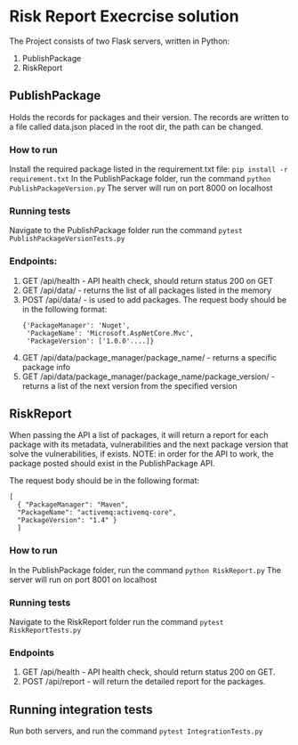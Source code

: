 # Risk Report Execrcise solution

The Project consists of two Flask servers, written in Python:
1. PublishPackage
2. RiskReport


## PublishPackage
Holds the records for packages and their version. 
The records are written to a file called data.json placed in the root dir, the path can be changed.

### How to run
Install the required package listed in the requirement.txt file:
```pip install -r requirement.txt```
In the PublishPackage folder, run the command ```python PublishPackageVersion.py```
The server will run on port 8000 on localhost

### Running tests
Navigate to the PublishPackage folder
run the command ```pytest PublishPackageVersionTests.py```

### Endpoints:

1. GET /api/health - API health check, should return status 200 on GET 
2. GET /api/data/ - returns the list of all packages listed in the memory
3. POST /api/data/ - is used to add packages. The request body should be in the following format:
    ```
    {'PackageManager': 'Nuget',
     'PackageName': 'Microsoft.AspNetCore.Mvc',
     'PackageVersion': ['1.0.0'....]}
    ```
4. GET /api/data/package_manager/package_name/ - returns a specific package info
5. GET /api/data/package_manager/package_name/package_version/ - returns a list of the next version from the specified version 

## RiskReport
When passing the API a list of packages, it will return a report for each package with its metadata, vulnerabilities and the next package version that solve the vulnerabilities, if exists.
NOTE: in order for the API to work, the package posted should exist in the PublishPackage API.

The request body should be in the following format: 
```
[
  { "PackageManager": "Maven",
  "PackageName": "activemq:activemq-core",
  "PackageVersion": "1.4" }
  ]
```

### How to run
In the PublishPackage folder, run the command ```python RiskReport.py```
The server will run on port 8001 on localhost

### Running tests
Navigate to the RiskReport folder
run the command ```pytest RiskReportTests.py```

### Endpoints
1. GET /api/health - API health check, should return status 200 on GET.
2. POST /api/report - will return the detailed report for the packages. 


## Running integration tests
Run both servers, and run the command ```pytest IntegrationTests.py```